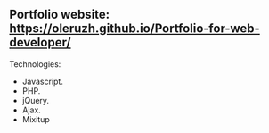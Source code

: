 Portfolio website:
https://oleruzh.github.io/Portfolio-for-web-developer/
-
Technologies:
- Javascript.
- PHP.
- jQuery.
- Ajax.
- Mixitup
